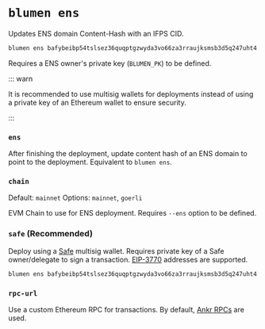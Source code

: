 # `blumen ens`

Updates ENS domain Content-Hash with an IFPS CID.

```sh
blumen ens bafybeibp54tslsez36quqptgzwyda3vo66za3rraujksmsb3d5q247uht4 v1rtl.eth
```

Requires a ENS owner's private key (`BLUMEN_PK`) to be defined.

::: warn

It is recommended to use multisig wallets for deployments instead of using a private key of an Ethereum wallet to ensure security.

:::

### `ens`

After finishing the deployment, update content hash of an ENS domain to point to the deployment. Equivalent to `blumen ens`.

### `chain`

Default: `mainnet`
Options: `mainnet`, `goerli`

EVM Chain to use for ENS deployment. Requires `--ens` option to be defined.

### `safe` (Recommended)

Deploy using a [Safe](https://safe.global) multisig wallet. Requires private key of a Safe owner/delegate to sign a transaction. [EIP-3770](https://eips.ethereum.org/EIPS/eip-3770) addresses are supported.

```sh
blumen ens bafybeibp54tslsez36quqptgzwyda3vo66za3rraujksmsb3d5q247uht4 v1rtl.eth --safe gor:0x1234567890000000000000000000000000000000 --chain goerli
```

### `rpc-url`

Use a custom Ethereum RPC for transactions. By default, [Ankr RPCs](https://ankr.com/rpc) are used.
